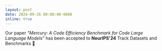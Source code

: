 ```yaml
---
layout: post
date: 2024-09-26 08:00:00-0800
inline: true
---
```


Our paper *"Mercury: A Code Efficiency Benchmark for Code Large Language Models"* has been accepted to **NeurIPS'24** Track Datasets and Benchmarks 🎉
